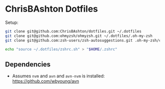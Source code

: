 # ChrisBAshton Dotfiles

Setup:

```sh
git clone git@github.com:ChrisBAshton/dotfiles.git ~/.dotfiles
git clone git@github.com:ohmyzsh/ohmyzsh.git ~/.dotfiles/.oh-my-zsh
git clone git@github.com:zsh-users/zsh-autosuggestions.git .oh-my-zsh/custom/plugins/zsh-autosuggestions

echo "source ~/.dotfiles/zshrc.sh" > "$HOME/.zshrc"
```

## Dependencies

- Assumes `nvm` and `avn` and `avn-nvm` is installed: https://github.com/wbyoung/avn
